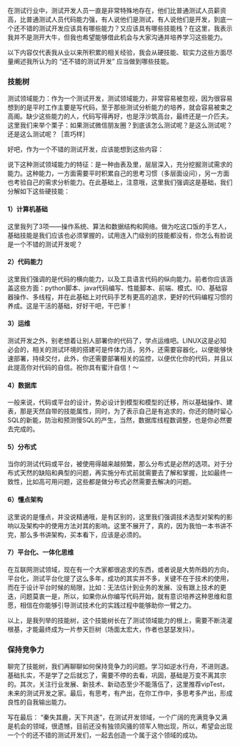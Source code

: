 在测试行业中，测试开发人员一直是非常特殊地存在，他们比普通测试人员薪资高，比普通测试人员代码能力强，有人说他们是测试，有人说他们是开发，到底一个还不错的测试开发应该具有哪些能力？又应该具有哪些技能栈？在这里，我表示我并不是测开大牛，但我也希望能够借此机会与大家沟通并培养学习这些能力。

以下内容仅代表我从业以来所积累的相关经验，我会从硬技能、软实力这些方面尽量阐述我所认为的 “还不错的测试开发” 应当做到哪些技能。

### 技能树

测试领域能力：作为一个测试开发，测试领域能力，非常容易被忽视，因为很容易想到的是平时工作主要是写代码，至于那些测试分析能力的培养，就会容易被束之高阁。缺少这些能力的人，代码写得再好，也是浮沙筑高台，最终还是一介匹夫。这里我们来举个栗子：如果测试微信朋友圈？到底该怎么测试呢？是这么测试呢？还是这么测试呢？［乖巧样］

好吧，作为一个不错的测试开发，应该能想到这些内容：

说下这种测试领域能力的特征：是一种由表及里，层层深入，充分挖掘测试需求的能力。这种能力，一方面需要平时积累自己的思考习惯（多层面设问），另一方面也考验自己的需求分析能力。在此基础上，注意哦，这里我们强调这是基础，我们分解如下这些硬技能：

#### 1）计算机基础
这里我列了3项——操作系统、算法和数据结构和网络。做为吃这口饭的手艺人，基础技能是我们应该也必须掌握的，试用连入门级别的技能都没有，你怎么有脸说是一个不错的测试开发呢？

#### 2）代码能力
这里我们强调的是代码的横向能力，以及工具语言代码的纵向能力。前者你应该涵盖这些方面：python脚本、java代码编写、性能脚本、前端、模式、IO、基础容器操作、多线程，并在此基础上对代码手艺有更高的追求，更好的代码编程习惯的养成。这是干活的基础，好好干吧，干巴爹！

#### 3）运维
测试开发之外，别老想着让别人部署你的代码了，学点运维吧。LINUX这是必知必会的，相关的测试环境的搭建可是件体力活，另外，还需要容器化，以便能够快速部署，持续交付，此外，你还需要部署相关的监控，以便优化你的代码，并且以此提高你对代码的自信。祝你具有蜜汁自信！～

#### 4）数据库
一般来说，代码或平台的设计，势必设计到模型和模型的迁移，所以基础操作、建表，那是天然自带的技能属性，同时，为了表示自己是有追求的，你还的随时留心SQL的新能，防治和预测慢SQL的产生，当然，数据库线程数调整，也是你必然要去完成的。

#### 5）分布式
当你的测试代码或平台，被使用得越来越频繁，那么分布式是必然的选项。对于分布式天然的缺陷和典型的问题，再实施分布式前就需要去了解和掌握，比如最终一致性，比如高可用问题，这些都是做分布式必然需要去解决的问题。

#### 6）懂点架构
这里说的是懂点，并没说精通哦，是有区别的，这里我们强调技术选型对架构的影响以及架构中的使用方法对其的影响。这里不展开了，真的，因为我怕一本书讲不完，那么多书讲架构，买本看下，应该是必须的。

#### 7）平台化、一体化思维
在互联网测试领域，现在有一个大家都很追求的东西，或者说是大势所趋的方向，平台化，测试平台化提了这么多年，成功的其实并不多，关键不在于技术的使用，而在于设计平台时候的局限，比如：无法估计到业务的发展、没有跟上技术的更迭，问题莫衷一是，所以，如果你从你编写代码开始，就有意识培养这种思维和意愿，相信在你能够引导测试技术化的实践过程中能够助你一臂之力。

以上，是我列举的技能树，这个技能树长在了测试领域能力的根上，需要不断浇灌根基，才能最终成为一片参天巨树（场面太宏大，作者也瑟瑟发抖）。

### 保持竞争力
聊完了技能树，我们再聊聊如何保持竞争力的问题。学习如逆水行舟，不进则退。基础扎实，不是学了之后就忘了，需要不停的去看，巩固，基础是万变不离其宗的。其次，关注行业发展、新技术、新动态至少不能落伍了，这里推荐vipTest，未来的测试开发之家。最后，有思考，有产出，在你工作中，多思考多产出，形成良性的自我输出能力。

写在最后：
   “秦失其鹿，天下共逐”，在测试开发领域，一个广阔的充满竞争又满是机会的领域，很遗憾，目前还没有独领风骚的领军人物出现，所以，希望会出现一个个的还不错的测试开发们，一起去创造一个属于这个领域的成功。
